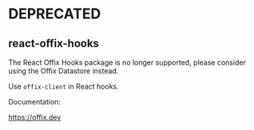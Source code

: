 # DEPRECATED
## react-offix-hooks

The React Offix Hooks package is no longer supported, please consider using the
Offix Datastore instead.

Use `offix-client` in React hooks.

Documentation:

https://offix.dev


